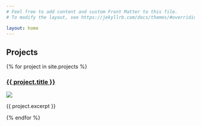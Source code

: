 ```yaml
---
# Feel free to add content and custom Front Matter to this file.
# To modify the layout, see https://jekyllrb.com/docs/themes/#overriding-theme-defaults

layout: home
---
```


<h2>Projects</h2>

<div class="projects">
  {% for project in site.projects %}
    <div class="project">
      <h3><a href="{{ project.url }}">{{ project.title }}</a></h3>
      <img src="{{ project.thumbnail }}" style="max-width: 70%; height: auto;" />
      <p>{{ project.excerpt }}</p>
    </div>
  {% endfor %}
</div>
